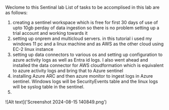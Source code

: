 
Weclome to this Sentinal lab
List of tasks to be accomplised in this lab are as follows:
1. creating a sentinel workspace which is free for first 30 days of use of upto 10gb perday of data ingestion so there is no problem setting up a trial account and working towards it
2. setting up onprem and multicloud servers. in this tutorial i used my windows 11 pc and a linux machine and as AWS as the other cloud using EC-2 linux instance  
3. setting up data connectors to various os and setting up configuration to azure activity logs as well as Entra id logs. I also went ahead and installed the data connector for AWS cloudformation which is equivalent to azure activity logs and bring that to Azure sentinel
4. installing Azure ARC and then azure monitor to ingest logs in Azure sentinel. Windows logs will be SecurityEvents table and the linux logs will be syslog table in the sentinel. 
5. 

![Alt text]('Screenshot 2024-08-15 140849.png')
